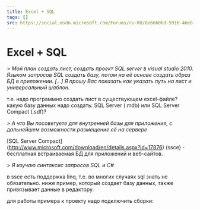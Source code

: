 ```yaml
---
title: Excel + SQL
tags: []
src: https://social.msdn.microsoft.com/Forums/ru-RU/8e6660bd-5916-46eb-ba97-c5e80f04ba4b/how-to-save-data-to-db-using-sqlce-and-ei?forum=sqlce
---
```

# Excel + SQL
*> Мой план создать лист, создать проект SQL server в visual studio 2010. Языком запросов SQL создать базу, потом на её основе создать образ БД в приложении. [...] Я прошу Вас показать как указать путь на лист и универсальный шаблон.*

т.е. надо программно создать лист в существующем excel-файле?
какую базу данных надо создать: SQL Server (.mdb) или SQL Server Compact (.sdf)?

*> А что Вы посоветуете для внутренней базы для приложения, с дальнейшем возможности размещение её на сервере*

[SQL Server Compact] (http://www.microsoft.com/download/en/details.aspx?id=17876) (ssce) - бесплатная встраиваемая БД для приложений и веб-сайтов.

*> Я изучаю синтаксис запросов SQL и C#*

в ssce есть поддержка linq, т.е. во многих случаях sql знать не обязательно.
ниже пример, который создает базу данных, также привязывает данные в редактору.
 
для работы примера к проекту надо подключить сборки: 
